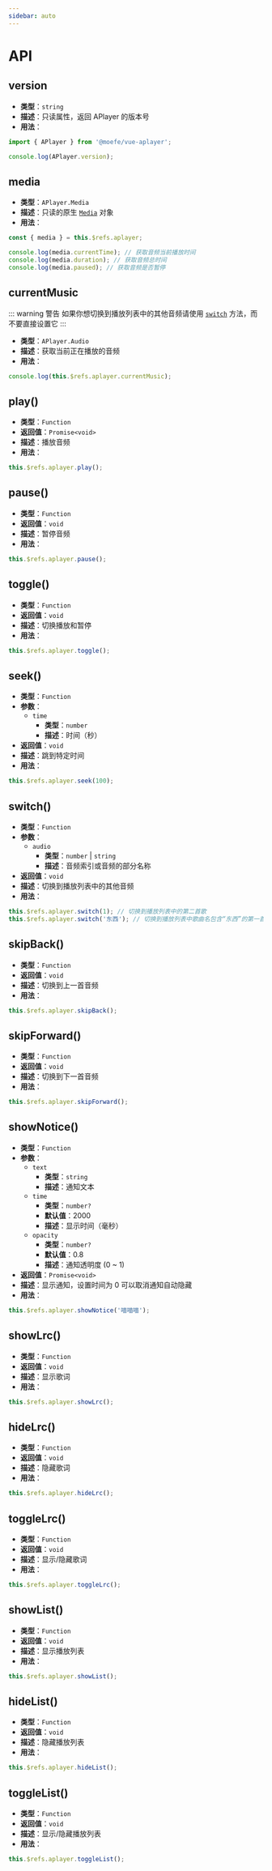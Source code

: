 ```yaml
---
sidebar: auto
---
```


# API

## version <Badge type="warning" text="静态" />

- **类型**：`string`
- **描述**：只读属性，返回 APlayer 的版本号
- **用法**：

```js
import { APlayer } from '@moefe/vue-aplayer';

console.log(APlayer.version);
```

## media <Badge text="实例" />

- **类型**：`APlayer.Media`
- **描述**：只读的原生 [`Media`](https://www.w3schools.com/tags/ref_av_dom.asp) 对象
- **用法**：

```js
const { media } = this.$refs.aplayer;

console.log(media.currentTime); // 获取音频当前播放时间
console.log(media.duration); // 获取音频总时间
console.log(media.paused); // 获取音频是否暂停
```

## currentMusic <Badge text="实例" />

::: warning 警告
如果你想切换到播放列表中的其他音频请使用 [`switch`](#switch) 方法，而不要直接设置它
:::

- **类型**：`APlayer.Audio`
- **描述**：获取当前正在播放的音频
- **用法**：

```js
console.log(this.$refs.aplayer.currentMusic);
```

## play() <Badge text="实例" />

- **类型**：`Function`
- **返回值**：`Promise<void>`
- **描述**：播放音频
- **用法**：

```js
this.$refs.aplayer.play();
```

## pause() <Badge text="实例" />

- **类型**：`Function`
- **返回值**：`void`
- **描述**：暂停音频
- **用法**：

```js
this.$refs.aplayer.pause();
```

## toggle() <Badge text="实例" />

- **类型**：`Function`
- **返回值**：`void`
- **描述**：切换播放和暂停
- **用法**：

```js
this.$refs.aplayer.toggle();
```

## seek() <Badge text="实例" />

- **类型**：`Function`
- **参数**：
  - `time`
    - **类型**：`number`
    - **描述**：时间（秒）
- **返回值**：`void`
- **描述**：跳到特定时间
- **用法**：

```js
this.$refs.aplayer.seek(100);
```

## switch() <Badge text="实例" />

- **类型**：`Function`
- **参数**：
  - `audio`
    - **类型**：`number` | `string`
    - **描述**：音频索引或音频的部分名称
- **返回值**：`void`
- **描述**：切换到播放列表中的其他音频
- **用法**：

```js
this.$refs.aplayer.switch(1); // 切换到播放列表中的第二首歌
this.$refs.aplayer.switch('东西'); // 切换到播放列表中歌曲名包含“东西”的第一首歌
```

## skipBack() <Badge text="实例" />

- **类型**：`Function`
- **返回值**：`void`
- **描述**：切换到上一首音频
- **用法**：

```js
this.$refs.aplayer.skipBack();
```

## skipForward() <Badge text="实例" />

- **类型**：`Function`
- **返回值**：`void`
- **描述**：切换到下一首音频
- **用法**：

```js
this.$refs.aplayer.skipForward();
```

## showNotice() <Badge text="实例" />

- **类型**：`Function`
- **参数**：
  - `text`
    - **类型**：`string`
    - **描述**：通知文本
  - `time`
    - **类型**：`number?`
    - **默认值**：2000
    - **描述**：显示时间（毫秒）
  - `opacity`
    - **类型**：`number?`
    - **默认值**：0.8
    - **描述**：通知透明度 (0 ~ 1)
- **返回值**：`Promise<void>`
- **描述**：显示通知，设置时间为 0 可以取消通知自动隐藏
- **用法**：

```js
this.$refs.aplayer.showNotice('喵喵喵');
```

## showLrc() <Badge text="实例" />

- **类型**：`Function`
- **返回值**：`void`
- **描述**：显示歌词
- **用法**：

```js
this.$refs.aplayer.showLrc();
```

## hideLrc() <Badge text="实例" />

- **类型**：`Function`
- **返回值**：`void`
- **描述**：隐藏歌词
- **用法**：

```js
this.$refs.aplayer.hideLrc();
```

## toggleLrc() <Badge text="实例" />

- **类型**：`Function`
- **返回值**：`void`
- **描述**：显示/隐藏歌词
- **用法**：

```js
this.$refs.aplayer.toggleLrc();
```

## showList() <Badge text="实例" />

- **类型**：`Function`
- **返回值**：`void`
- **描述**：显示播放列表
- **用法**：

```js
this.$refs.aplayer.showList();
```

## hideList() <Badge text="实例" />

- **类型**：`Function`
- **返回值**：`void`
- **描述**：隐藏播放列表
- **用法**：

```js
this.$refs.aplayer.hideList();
```

## toggleList() <Badge text="实例" />

- **类型**：`Function`
- **返回值**：`void`
- **描述**：显示/隐藏播放列表
- **用法**：

```js
this.$refs.aplayer.toggleList();
```
